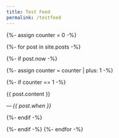 ```yaml
---
title: Test Feed
permalink: /testfeed
---
```

{%- assign counter = 0 -%}

{%- for post in site.posts -%}

{%- if post.now -%}

{%- assign counter = counter | plus: 1 -%}

{%- if counter == 1 -%} 

{{ post.content }}

—&thinsp;*{{ post.when }}*

{%- endif -%}

{%- endif -%}
{%- endfor -%}